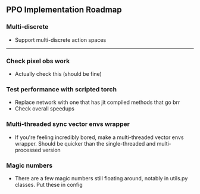 ## PPO Implementation Roadmap

### Multi-discrete
- Support multi-discrete action spaces

---

### Check pixel obs work
- Actually check this (should be fine)

### Test performance with scripted torch
- Replace network with one that has jit compiled methods that go brr
- Check overall speedups

### Multi-threaded sync vector envs wrapper
- If you're feeling incredibly bored, make a multi-threaded vector envs wrapper. Should be quicker than the single-threaded and multi-processed version

### Magic numbers
- There are a few magic numbers still floating around, notably in utils.py classes. Put these in config
